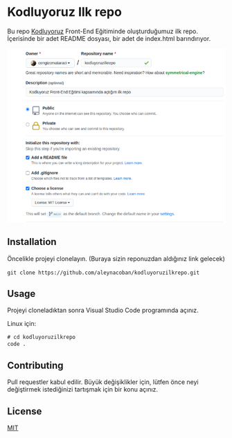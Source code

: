 # **Kodluyoruz Ilk repo**

Bu repo [Kodluyoruz](https://www.kodluyoruz.org/) Front-End Eğitiminde oluşturduğumuz ilk repo. İçerisinde bir adet README dosyası, bir adet de index.html barındırıyor.

![Proje resmi](https://github.com/Kodluyoruz/taskforce/raw/main/git/odev1/figures/github.png)

## **Installation**
Öncelikle projeyi clonelayın. (Buraya sizin reponuzdan aldığınız link gelecek)

`git clone https://github.com/aleynacoban/kodluyoruzilkrepo.git`

## **Usage**
Projeyi cloneladıktan sonra Visual Studio Code programında açınız.

Linux için:

``` 
# cd kodluyoruzilkrepo
code .
```
## **Contributing**
Pull requestler kabul edilir. Büyük değişiklikler için, lütfen önce neyi değiştirmek istediğinizi tartışmak için bir konu açınız.
## **License**
[MIT](http://https://choosealicense.com/licenses/mit/.com)



